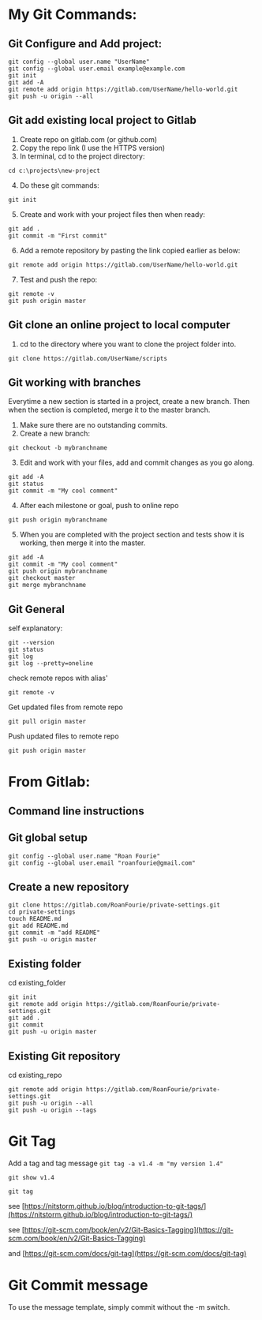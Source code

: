 # My Git Commands:
## Git Configure and Add project:
```
git config --global user.name "UserName"
git config --global user.email example@example.com
git init
git add -A
git remote add origin https://gitlab.com/UserName/hello-world.git
git push -u origin --all
```

## Git add existing local project to Gitlab

1. Create repo on gitlab.com (or github.com)
2. Copy the repo link (I use the HTTPS version)
3. In terminal, cd to the project directory:
```
cd c:\projects\new-project
```

4. Do these git commands:
```
git init
```
5. Create and work with your project files then when ready:
```
git add .
git commit -m "First commit"
```
6. Add a remote repository by pasting the link copied earlier as below:
```
git remote add origin https://gitlab.com/UserName/hello-world.git
```
7. Test and push the repo:
```
git remote -v
git push origin master
```

## Git clone an online project to local computer

1. cd to the directory where you want to clone the project folder into.
```
git clone https://gitlab.com/UserName/scripts
```

## Git working with branches
Everytime a new section is started in a project, create a new branch. Then when
the section is completed, merge it to the master branch.
1. Make sure there are no outstanding commits.
2. Create a new branch:
```
git checkout -b mybranchname
```
3. Edit and work with your files, add and commit changes as you go along.
```
git add -A
git status
git commit -m "My cool comment"
```
4. After each milestone or goal, push to online repo
```
git push origin mybranchname
```
5. When you are completed with the project section and tests show it is working,
then merge it into the master.
```
git add -A
git commit -m "My cool comment"
git push origin mybranchname
git checkout master
git merge mybranchname
```


## Git General
self explanatory:
```
git --version
git status
git log
git log --pretty=oneline
```
check remote repos with alias'
```
git remote -v
```
Get updated files from remote repo
```
git pull origin master
```
Push updated files to remote repo
```
git push origin master
```


# From Gitlab:

## Command line instructions


## Git global setup
```
git config --global user.name "Roan Fourie"
git config --global user.email "roanfourie@gmail.com"
```

## Create a new repository
```
git clone https://gitlab.com/RoanFourie/private-settings.git
cd private-settings
touch README.md
git add README.md
git commit -m "add README"
git push -u origin master
```

## Existing folder

cd existing_folder
```
git init
git remote add origin https://gitlab.com/RoanFourie/private-settings.git
git add .
git commit
git push -u origin master
```

## Existing Git repository

cd existing_repo
```
git remote add origin https://gitlab.com/RoanFourie/private-settings.git
git push -u origin --all
git push -u origin --tags
```

# Git Tag

Add a tag and tag message
```git tag -a v1.4 -m "my version 1.4"```

```git show v1.4```

```git tag```

see [https://nitstorm.github.io/blog/introduction-to-git-tags/](https://nitstorm.github.io/blog/introduction-to-git-tags/)

see [https://git-scm.com/book/en/v2/Git-Basics-Tagging](https://git-scm.com/book/en/v2/Git-Basics-Tagging)

and [https://git-scm.com/docs/git-tag](https://git-scm.com/docs/git-tag)


# Git Commit message
To use the message template, simply commit without the -m switch.

